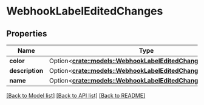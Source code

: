 # WebhookLabelEditedChanges

## Properties

Name | Type | Description | Notes
------------ | ------------- | ------------- | -------------
**color** | Option<[**crate::models::WebhookLabelEditedChangesColor**](webhook_label_edited_changes_color.md)> |  | [optional]
**description** | Option<[**crate::models::WebhookLabelEditedChangesDescription**](webhook_label_edited_changes_description.md)> |  | [optional]
**name** | Option<[**crate::models::WebhookLabelEditedChangesName**](webhook_label_edited_changes_name.md)> |  | [optional]

[[Back to Model list]](../README.md#documentation-for-models) [[Back to API list]](../README.md#documentation-for-api-endpoints) [[Back to README]](../README.md)


